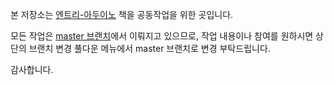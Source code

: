 본 저장소는 [엔트리-아두이노](https://jjlee.gitbook.io/entry-arduino) 책을 공동작업을 위한 곳입니다.

모든 작업은 [master 브랜치](https://github.com/JeongJun-Lee/entry-arduino/tree/master)에서 이뤄지고 있으므로, 작업 내용이나 참여를 원하시면 상단의 브랜치 변경 풀다운 메뉴에서 master 브랜치로 변경 부탁드립니다.

감사합니다.
